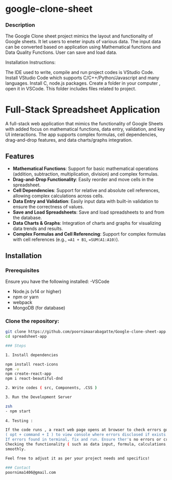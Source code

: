 # google-clone-sheet

### Description

The Google Clone sheet project mimics the layout and functionality of Google sheets. It let users to eneter inputs of various data. The input data can be converted based on application using Mathematical functions and Data Quality Functions. User can save and load data.

Installation Instructions:

The IDE used to write, compile and run project codes is VStudio Code. Install VStudio Code which supports C/C++/Python/Javascript and many languages. Install C, node.js packages. Create a folder in your computer , open it in VSCode. This folder includes files related to project.

# Full-Stack Spreadsheet Application

A full-stack web application that mimics the functionality of Google Sheets with added focus on mathematical functions, data entry, validation, and key UI interactions. The app supports complex formulas, cell dependencies, drag-and-drop features, and data charts/graphs integration.

## Features

- **Mathematical Functions**: Support for basic mathematical operations (addition, subtraction, multiplication, division) and complex formulas.
- **Drag-and-Drop Functionality**: Easily reorder and move cells in the spreadsheet.
- **Cell Dependencies**: Support for relative and absolute cell references, allowing complex calculations across cells.
- **Data Entry and Validation**: Easily input data with built-in validation to ensure the correctness of values.
- **Save and Load Spreadsheets**: Save and load spreadsheets to and from the database.
- **Data Charts & Graphs**: Integration of charts and graphs for visualizing data trends and results.
- **Complex Formulas and Cell Referencing**: Support for complex formulas with cell references (e.g., `=A1 + B1`, `=SUM(A1:A10)`).

## Installation

### Prerequisites

Ensure you have the following installed:
-VSCode 
- Node.js (v14 or higher)
- npm or yarn
- webpack 
- MongoDB (for database)

 ### Clone the repository:
   ```bash
   git clone https://github.com/poornimaarabagatte/Google-clone-sheet-app.git
   cd spreadsheet-app

### Steps

1. Install dependencies

   npm install react-icons
   npm -v
   npm create-react-app
   npm i react-beautiful-dnd
   
2. Write codes ( src, Components, .CSS )
   
3. Run the Development Server
   
   zsh
  - npm start
    
4. Testing :

   If the code runs , a react web page opens at browser to check errors go to console in browser If you're a MacOS user then click
   ( opt + command + I ) to view console where errors disclosed if exists.
   If errors found in terminal, fix and run. Ensure ther's no errors or crashes.
   Checking the functionality ( such as data input, formula, calculations, drag and drop functionality etc.,) to confirm it works
   smoothly.

Feel free to adjust it as per your project needs and specifics!

### Contact
poornima1406@gmail.com
